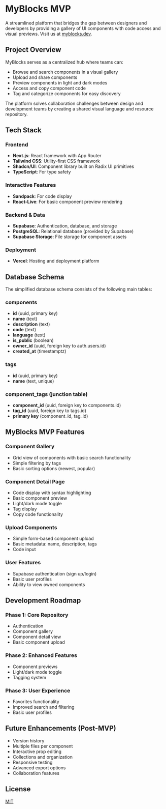 # MyBlocks MVP

A streamlined platform that bridges the gap between designers and developers by providing a gallery of UI components with code access and visual previews. Visit us at [myblocks.dev](https://myblocks.dev).

## Project Overview

MyBlocks serves as a centralized hub where teams can:

- Browse and search components in a visual gallery
- Upload and share components
- Preview components in light and dark modes
- Access and copy component code
- Tag and categorize components for easy discovery

The platform solves collaboration challenges between design and development teams by creating a shared visual language and resource repository.

## Tech Stack

### Frontend
- **Next.js**: React framework with App Router
- **Tailwind CSS**: Utility-first CSS framework
- **Shadcn/UI**: Component library built on Radix UI primitives
- **TypeScript**: For type safety

### Interactive Features
- **Sandpack**: For code display
- **React-Live**: For basic component preview rendering

### Backend & Data
- **Supabase**: Authentication, database, and storage
- **PostgreSQL**: Relational database (provided by Supabase)
- **Supabase Storage**: File storage for component assets

### Deployment
- **Vercel**: Hosting and deployment platform

## Database Schema

The simplified database schema consists of the following main tables:

### components
- **id** (uuid, primary key)
- **name** (text)
- **description** (text)
- **code** (text)
- **language** (text)
- **is_public** (boolean)
- **owner_id** (uuid, foreign key to auth.users.id)
- **created_at** (timestamptz)

### tags
- **id** (uuid, primary key)
- **name** (text, unique)

### component_tags (junction table)
- **component_id** (uuid, foreign key to components.id)
- **tag_id** (uuid, foreign key to tags.id)
- **primary key** (component_id, tag_id)

## MyBlocks MVP Features

### Component Gallery
- Grid view of components with basic search functionality
- Simple filtering by tags
- Basic sorting options (newest, popular)

### Component Detail Page
- Code display with syntax highlighting
- Basic component preview
- Light/dark mode toggle
- Tag display
- Copy code functionality

### Upload Components
- Simple form-based component upload
- Basic metadata: name, description, tags
- Code input

### User Features
- Supabase authentication (sign up/login)
- Basic user profiles
- Ability to view owned components

## Development Roadmap

### Phase 1: Core Repository
- Authentication
- Component gallery
- Component detail view
- Basic component upload

### Phase 2: Enhanced Features
- Component previews
- Light/dark mode toggle
- Tagging system

### Phase 3: User Experience
- Favorites functionality
- Improved search and filtering
- Basic user profiles

## Future Enhancements (Post-MVP)
- Version history
- Multiple files per component
- Interactive prop editing
- Collections and organization
- Responsive testing
- Advanced export options
- Collaboration features

## License

[MIT](https://choosealicense.com/licenses/mit/)